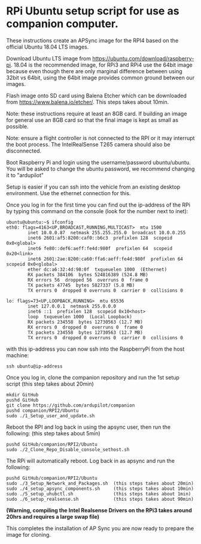 # RPi Ubuntu setup script for use as companion computer.

These instructions create an APSync image for the RPI4 based on the official Ubuntu 18.04 LTS images.

Download Ubuntu LTS image from https://ubuntu.com/download/raspberry-pi.  18.04 is the recommended image, for RPi3 and RPi4 use the 64bit image because even though there are only marginal difference between using 32bit vs 64bit, using the 64bit image provides common ground between our images.

Flash image onto SD card using Balena Etcher which can be downloaded from https://www.balena.io/etcher/.   This steps takes about 10min.

Note: these instructions require at least an 8GB card.  If building an image for general use an 8GB card so that the final image is kept as small as possible.

Note: ensure a flight controller is not connected to the RPI or it may interrupt the boot process.  The IntelRealSense T265 camera should also be disconnected.

Boot Raspberry Pi and login using the username/password ubuntu/ubuntu.
You will be asked to change the ubuntu password, we recommend changing it to "ardupilot"

Setup is easier if you can ssh into the vehicle from an existing desktop environment.  Use the ethernet connection for this.

Once you log in for the first time you can find out the ip-address of the RPi by typing this command on the console (look for the number next to inet):
```console
ubuntu@ubuntu:~$ ifconfig
eth0: flags=4163<UP,BROADCAST,RUNNING,MULTICAST>  mtu 1500
        inet 10.0.0.87  netmask 255.255.255.0  broadcast 10.0.0.255
        inet6 2601:af5:8200:caf0::b6c3  prefixlen 128  scopeid 0x0<global>
        inet6 fe80::def6:aeff:fe4d:980f  prefixlen 64  scopeid 0x20<link>
        inet6 2601:2ae:8200:ca60:ffa6:aeff:fe4d:980f  prefixlen 64  scopeid 0x0<global>
        ether dc:a6:32:4d:98:0f  txqueuelen 1000  (Ethernet)
        RX packets 384106  bytes 524816389 (524.8 MB)
        RX errors 56  dropped 56  overruns 0  frame 0
        TX packets 47745  bytes 5827337 (5.8 MB)
        TX errors 0  dropped 0 overruns 0  carrier 0  collisions 0

lo: flags=73<UP,LOOPBACK,RUNNING>  mtu 65536
        inet 127.0.0.1  netmask 255.0.0.0
        inet6 ::1  prefixlen 128  scopeid 0x10<host>
        loop  txqueuelen 1000  (Local Loopback)
        RX packets 234558  bytes 12730563 (12.7 MB)
        RX errors 0  dropped 0  overruns 0  frame 0
        TX packets 234558  bytes 12730563 (12.7 MB)
        TX errors 0  dropped 0 overruns 0  carrier 0  collisions 0

```

with this ip-address you can now ssh into the RaspberryPi from the host machine:
```console
ssh ubuntu@ip-address
```

Once you log in, clone the companion repository and run the 1st setup script (this step takes about 20min)
```console
mkdir GitHub
pushd GitHub
git clone https://github.com/ardupilot/companion
pushd companion/RPI2/Ubuntu
sudo ./1_Setup_user_and_update.sh
```

Reboot the RPI and log back in using the apsync user, then run the following: (this step takes about 5min)
```console
pushd GitHub/companion/RPI2/Ubuntu
sudo ./2_Clone_Repo_Disable_console_sethost.sh
```

The RPi will automatically reboot. Log back in as apsync and run the following:
```console
pushd GitHub/companion/RPI2/Ubuntu
sudo ./3_Setup_Network_and_Packages.sh  (this steps takes about 20min)
sudo ./4_setup_apsync_components.sh     (this steps takes about 10min)
sudo ./5_setup_uhubctl.sh               (this steps takes about 1min)
sudo ./6_setup_realsense.sh             (this steps takes about 90min)
```

**(Warning, compiling the Intel Realsense Drivers on the RPi3 takes around 20hrs and requires a large swap file)**

This completes the installation of AP Sync you are now ready to prepare the image for cloning.

